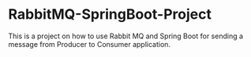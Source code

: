 # RabbitMQ-SpringBoot-Project
This is a project on how to use Rabbit MQ and Spring Boot for sending a message from Producer to Consumer application.
